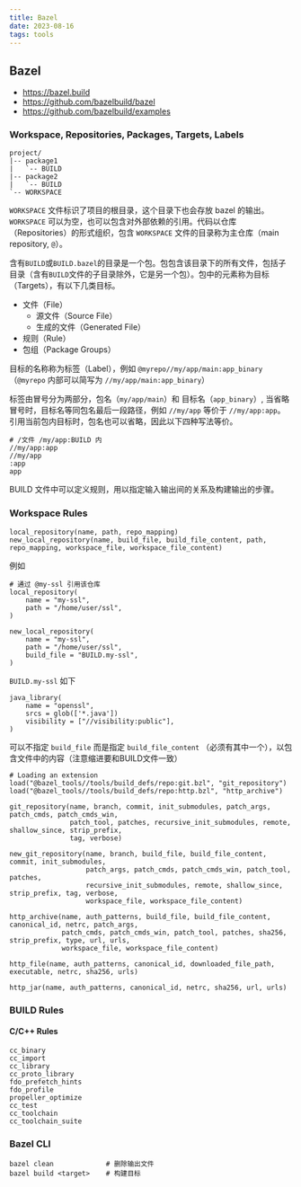 ```yaml
---
title: Bazel
date: 2023-08-16
tags: tools
---
```


## Bazel

* <https://bazel.build>
* <https://github.com/bazelbuild/bazel>
* <https://github.com/bazelbuild/examples>

### Workspace, Repositories, Packages, Targets, Labels

```
project/
|-- package1
|   `-- BUILD
|-- package2
|   `-- BUILD
`-- WORKSPACE
```

`WORKSPACE` 文件标识了项目的根目录，这个目录下也会存放 bazel 的输出。`WORKSPACE` 可以为空，也可以包含对外部依赖的引用。代码以仓库（Repositories）的形式组织，包含 `WORKSPACE` 文件的目录称为主仓库（main repository, `@`）。

含有`BUILD`或`BUILD.bazel`的目录是一个包。包包含该目录下的所有文件，包括子目录（含有`BUILD`文件的子目录除外，它是另一个包）。包中的元素称为目标（Targets），有以下几类目标。

* 文件（File）
  * 源文件（Source File）
  * 生成的文件（Generated File）
* 规则（Rule）
* 包组（Package Groups）

目标的名称称为标签（Label），例如 `@myrepo//my/app/main:app_binary`（`@myrepo` 内部可以简写为 `//my/app/main:app_binary`）

标签由冒号分为两部分，包名（`my/app/main`）和 目标名（`app_binary`）, 当省略冒号时，目标名等同包名最后一段路径，例如
`//my/app` 等价于 `//my/app:app`。引用当前包内目标时，包名也可以省略，因此以下四种写法等价。

```bazel
# /文件 /my/app:BUILD 内
//my/app:app
//my/app
:app
app
```

BUILD 文件中可以定义规则，用以指定输入输出间的关系及构建输出的步骤。

### Workspace Rules

```bazel
local_repository(name, path, repo_mapping)
new_local_repository(name, build_file, build_file_content, path, repo_mapping, workspace_file, workspace_file_content)
```

例如

```bazel
# 通过 @my-ssl 引用该仓库
local_repository(
    name = "my-ssl",
    path = "/home/user/ssl",
)

new_local_repository(
    name = "my-ssl",
    path = "/home/user/ssl",
    build_file = "BUILD.my-ssl",
)
```

`BUILD.my-ssl` 如下

```bazel
java_library(
    name = "openssl",
    srcs = glob(['*.java'])
    visibility = ["//visibility:public"],
)
```

可以不指定 `build_file` 而是指定 `build_file_content` （必须有其中一个），以包含文件中的内容（注意缩进要和BUILD文件一致）

```bazel
# Loading an extension
load("@bazel_tools//tools/build_defs/repo:git.bzl", "git_repository")
load("@bazel_tools//tools/build_defs/repo:http.bzl", "http_archive")

git_repository(name, branch, commit, init_submodules, patch_args, patch_cmds, patch_cmds_win,
               patch_tool, patches, recursive_init_submodules, remote, shallow_since, strip_prefix,
               tag, verbose)

new_git_repository(name, branch, build_file, build_file_content, commit, init_submodules,
                   patch_args, patch_cmds, patch_cmds_win, patch_tool, patches,
                   recursive_init_submodules, remote, shallow_since, strip_prefix, tag, verbose,
                   workspace_file, workspace_file_content)

http_archive(name, auth_patterns, build_file, build_file_content, canonical_id, netrc, patch_args,
             patch_cmds, patch_cmds_win, patch_tool, patches, sha256, strip_prefix, type, url, urls,
             workspace_file, workspace_file_content)

http_file(name, auth_patterns, canonical_id, downloaded_file_path, executable, netrc, sha256, urls)

http_jar(name, auth_patterns, canonical_id, netrc, sha256, url, urls)
```

### BUILD Rules

#### C/C++ Rules

```bazel
cc_binary
cc_import
cc_library
cc_proto_library
fdo_prefetch_hints
fdo_profile
propeller_optimize
cc_test
cc_toolchain
cc_toolchain_suite
```

### Bazel CLI

```shell
bazel clean             # 删除输出文件
bazel build <target>    # 构建目标
```

